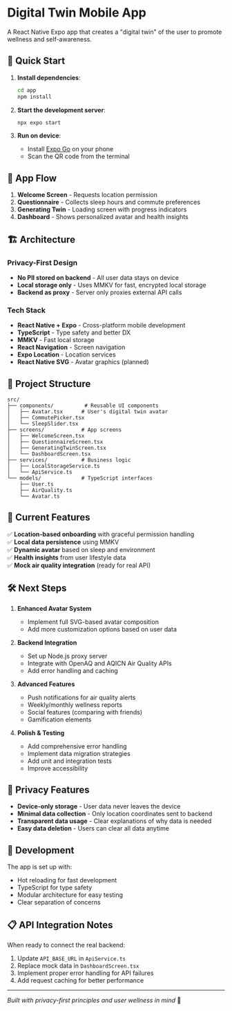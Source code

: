 # Digital Twin Mobile App

A React Native Expo app that creates a "digital twin" of the user to promote wellness and self-awareness.

## 🚀 Quick Start

1. **Install dependencies**:

   ```bash
   cd app
   npm install
   ```

2. **Start the development server**:

   ```bash
   npx expo start
   ```

3. **Run on device**:
   - Install [Expo Go](https://expo.dev/client) on your phone
   - Scan the QR code from the terminal

## 📱 App Flow

1. **Welcome Screen** - Requests location permission
2. **Questionnaire** - Collects sleep hours and commute preferences
3. **Generating Twin** - Loading screen with progress indicators
4. **Dashboard** - Shows personalized avatar and health insights

## 🏗️ Architecture

### Privacy-First Design

- **No PII stored on backend** - All user data stays on device
- **Local storage only** - Uses MMKV for fast, encrypted local storage
- **Backend as proxy** - Server only proxies external API calls

### Tech Stack

- **React Native + Expo** - Cross-platform mobile development
- **TypeScript** - Type safety and better DX
- **MMKV** - Fast local storage
- **React Navigation** - Screen navigation
- **Expo Location** - Location services
- **React Native SVG** - Avatar graphics (planned)

## 📁 Project Structure

```
src/
├── components/          # Reusable UI components
│   ├── Avatar.tsx      # User's digital twin avatar
│   ├── CommutePicker.tsx
│   └── SleepSlider.tsx
├── screens/            # App screens
│   ├── WelcomeScreen.tsx
│   ├── QuestionnaireScreen.tsx
│   ├── GeneratingTwinScreen.tsx
│   └── DashboardScreen.tsx
├── services/           # Business logic
│   ├── LocalStorageService.ts
│   └── ApiService.ts
└── models/             # TypeScript interfaces
    ├── User.ts
    ├── AirQuality.ts
    └── Avatar.ts
```

## 🔮 Current Features

✅ **Location-based onboarding** with graceful permission handling  
✅ **Local data persistence** using MMKV  
✅ **Dynamic avatar** based on sleep and environment  
✅ **Health insights** from user lifestyle data  
✅ **Mock air quality integration** (ready for real API)

## 🛠️ Next Steps

1. **Enhanced Avatar System**
   - Implement full SVG-based avatar composition
   - Add more customization options based on user data

2. **Backend Integration**
   - Set up Node.js proxy server
   - Integrate with OpenAQ and AQICN Air Quality APIs
   - Add error handling and caching

3. **Advanced Features**
   - Push notifications for air quality alerts
   - Weekly/monthly wellness reports
   - Social features (comparing with friends)
   - Gamification elements

4. **Polish & Testing**
   - Add comprehensive error handling
   - Implement data migration strategies
   - Add unit and integration tests
   - Improve accessibility

## 🔐 Privacy Features

- **Device-only storage** - User data never leaves the device
- **Minimal data collection** - Only location coordinates sent to backend
- **Transparent data usage** - Clear explanations of why data is needed
- **Easy data deletion** - Users can clear all data anytime

## 🧪 Development

The app is set up with:

- Hot reloading for fast development
- TypeScript for type safety
- Modular architecture for easy testing
- Clear separation of concerns

## 📋 API Integration Notes

When ready to connect the real backend:

1. Update `API_BASE_URL` in `ApiService.ts`
2. Replace mock data in `DashboardScreen.tsx`
3. Implement proper error handling for API failures
4. Add request caching for better performance

---

_Built with privacy-first principles and user wellness in mind_ 🌱
